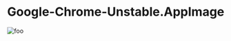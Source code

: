 # Google-Chrome-Unstable.AppImage

![foo](https://github.com/nx-appbuild-hub/Google-Chrome-Unstable.AppImage//actions/workflows/makefile.yml/badge.svg)
